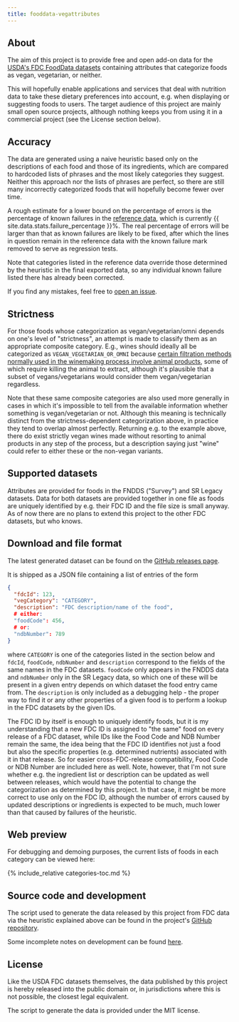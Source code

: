 ```yaml
---
title: fooddata-vegattributes
---
```


## About

The aim of this project is to provide free and open add-on data for the
[USDA's FDC FoodData datasets](https://fdc.nal.usda.gov/download-datasets.html)
containing attributes that categorize foods as vegan, vegetarian, or neither.

This will hopefully enable applications and services that deal with nutrition
data to take these dietary preferences into account, e.g. when displaying or
suggesting foods to users. The target audience of this project are mainly small
open source projects, although nothing keeps you from using it in a commercial
project (see the License section below).

## Accuracy

The data are generated using a naive heuristic based only on the descriptions
of each food and those of its ingredients, which are compared to hardcoded
lists of phrases and the most likely categories they suggest. Neither this
approach nor the lists of phrases are perfect, so there are still many
incorrectly categorized foods that will hopefully become fewer over time.

A rough estimate for a lower bound on the percentage of errors is the
percentage of known failures in the [reference
data](https://github.com/v3gtb/fooddata-vegattributes/blob/main/reference_samples.csv),
which is currently {{ site.data.stats.failure_percentage }}%.
The real percentage of errors will be larger than that as known failures are
likely to be fixed, after which the lines in question remain in the reference
data with the known failure mark removed to serve as regression tests.

Note that categories listed in the reference data override those determined by
the heuristic in the final exported data, so any individual known failure
listed there has already been corrected.

If you find any mistakes, feel free to
[open an issue](https://github.com/v3gtb/fooddata-vegattributes/issues/new).

## Strictness

For those foods whose categorization as vegan/vegetarian/omni depends on one's
level of "strictness", an attempt is made to classify them as an appropriate
composite category. E.g., wines should ideally all be categorized as
`VEGAN_VEGETARIAN_OR_OMNI` because [certain filtration methods normally used in
the winemaking process involve animal
products](https://www.peta.org/about-peta/faq/is-wine-vegan/), some of which
require killing the animal to extract, although it's plausible that a subset of
vegans/vegetarians would consider them vegan/vegetarian regardless.

Note that these same composite categories are also used more generally in cases
in which it's impossible to tell from the available information whether
something is vegan/vegetarian or not. Although this meaning is technically
distinct from the strictness-dependent categorization above, in practice they
tend to overlap almost perfectly. Returning e.g. to the example above, there do
exist strictly vegan wines made without resorting to animal products in any
step of the process, but a description saying just "wine" could refer to either
these or the non-vegan variants.

## Supported datasets

Attributes are provided for foods in the FNDDS ("Survey") and SR Legacy
datasets. Data for both datasets are provided together in one file as foods are
uniquely identified by e.g. their FDC ID and the file size is small anyway. As
of now there are no plans to extend this project to the other FDC datasets, but
who knows.

## Download and file format

The latest generated dataset can be found on the [GitHub releases
page](https://github.com/v3gtb/fooddata-vegattributes/releases).

It is shipped as a JSON file containing a list of entries of the form

```json
{
  "fdcId": 123,
  "vegCategory": "CATEGORY",
  "description": "FDC description/name of the food",
  # either:
  "foodCode": 456,
  # or:
  "ndbNumber": 789
}
```

where `CATEGORY` is one of the categories listed in the section below and
`fdcId`, `foodCode`, `ndbNumber` and `description` correspond to the fields of
the same names in the FDC datasets. `foodCode` only appears in the FNDDS data
and `ndbNumber` only in the SR Legacy data, so which one of these will be
present in a given entry depends on which dataset the food entry came from.
The `description` is only included as a debugging help - the proper way to find
it or any other properties of a given food is to perform a lookup in the FDC
datasets by the given IDs.

The FDC ID by itself is enough to uniquely identify foods, but it is my
understanding that a new FDC ID is assigned to "the same" food on every release
of a FDC dataset, while IDs like the Food Code and NDB Number remain the same,
the idea being that the FDC ID identifies not just a food but also the specific
properties (e.g. determined nutrients) associated with it in that release.
So for easier cross-FDC-release compatibility, Food Code or NDB Number are
included here as well. Note, however, that I'm not sure whether e.g. the
ingredient list or description can be updated as well between releases, which
would have the potential to change the categorization as determined by this
project. In that case, it might be more correct to use only on the FDC ID,
although the number of errors caused by updated descriptions or ingredients is
expected to be much, much lower than that caused by failures of the heuristic.

## Web preview

For debugging and demoing purposes, the current lists of foods in each category
can be viewed here:

{% include_relative categories-toc.md %}

## Source code and development

The script used to generate the data released by this project from FDC data via
the heuristic explained above can be found in the project's
[GitHub repository](https://github.com/v3gtb/fooddata-vegattributes).

Some incomplete notes on development can be found [here](dev-notes.html).

## License

Like the USDA FDC datasets themselves, the data published by this project is
hereby released into the public domain or, in jurisdictions where this is not
possible, the closest legal equivalent.

The script to generate the data is provided under the MIT license.
